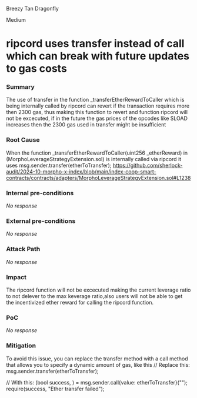 Breezy Tan Dragonfly

Medium

# ripcord uses transfer instead of call which can break with future updates to gas costs

### Summary

The use of transfer in the function _transferEtherRewardToCaller which is being internally called by ripcord can revert if the transaction requires more then 2300 gas, thus making this function to revert and function ripcord will not be excecuted, if in the future the gas prices of the opcodes like SLOAD increases then the 2300 gas used in transfer might be insufficient

### Root Cause

When the function _transferEtherRewardToCaller(uint256 _etherReward) in (MorphoLeverageStrategyExtension.sol) is internally called via ripcord it uses  msg.sender.transfer(etherToTransfer); 
https://github.com/sherlock-audit/2024-10-morpho-x-index/blob/main/index-coop-smart-contracts/contracts/adapters/MorphoLeverageStrategyExtension.sol#L1238


### Internal pre-conditions

_No response_

### External pre-conditions

_No response_

### Attack Path

_No response_

### Impact

The ripcord function will not be excecuted making the current leverage ratio to not delever to the max keverage ratio,also users will not be able to get the incentivized ether reward for calling the ripcord function.

### PoC

_No response_

### Mitigation

To avoid this issue, you can replace the transfer method with a call method that allows you to specify a dynamic amount of gas, like this
// Replace this:
msg.sender.transfer(etherToTransfer);

// With this:
(bool success, ) = msg.sender.call{value: etherToTransfer}("");
require(success, "Ether transfer failed");
